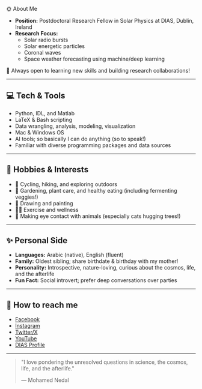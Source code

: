 <!--

# 👋 Hi there, I'm Mohamed Nedal

I'm a Postdoctoral Research Fellow in Solar Physics at the [Dublin Institute for Advanced Studies (DIAS)](https://www.dias.ie/2024/04/02/mohamed-nedal/), specializing in solar activities through multi-wavelength remote-sensing observations and in situ measurements.


- 🔭 I’m currently working on solar radio bursts, solar energetic particles, coronal waves, and space weather forecasting using machine/deep learning.
  
- 👯 Always open to learning new skills and building research collaborations!
- 
- 💬 Ask me about ...
- 
- 📫 How to reach me: ...
- 
- 😄 Pronouns: He/him/his
- 
- ⚡ Fun fact: ...

-->

🌞 About Me

- **Position:** Postdoctoral Research Fellow in Solar Physics at DIAS, Dublin, Ireland  
- **Research Focus:**  
  - Solar radio bursts  
  - Solar energetic particles  
  - Coronal waves
  - Space weather forecasting using machine/deep learning

🤝 Always open to learning new skills and building research collaborations!

---

## 💻 Tech & Tools

  - Python, IDL, and Matlab
  - LaTeX & Bash scripting
  - Data wrangling, analysis, modeling, visualization
  - Mac & Windows OS
  - AI tools; so basically I can do anything (so to speak!)
  - Familiar with diverse programming packages and data sources

---

## 🌱 Hobbies & Interests

- 🚴 Cycling, hiking, and exploring outdoors
- 🌱 Gardening, plant care, and healthy eating (including fermenting veggies!)
- 🎨 Drawing and painting 
- 🏋️‍♂️ Exercise and wellness
- 🐾 Making eye contact with animals (especially cats hugging trees!)

---

## ✨ Personal Side

- **Languages:** Arabic (native), English (fluent)
- **Family:** Oldest sibling; share birthdate & birthday with my mother!
- **Personality:** Introspective, nature-loving, curious about the cosmos, life, and the afterlife
- **Fun Fact:** Social introvert; prefer deep conversations over parties

---

## 🔗 How to reach me

- [Facebook](https://www.facebook.com/Mohamed101001)
- [Instagram](https://www.instagram.com/mnedalsol)
- [Twitter/X](https://twitter.com/Mohamed101001)
- [YouTube](https://www.youtube.com/@mnedal)
- [DIAS Profile](https://www.dias.ie/2024/04/02/mohamed-nedal/)

---

> "I love pondering the unresolved questions in science, the cosmos, life, and the afterlife."
>
> — Mohamed Nedal

<!--
---

![Profile Banner](https://user-images.githubusercontent.com/placeholder/banner.png)
-->
